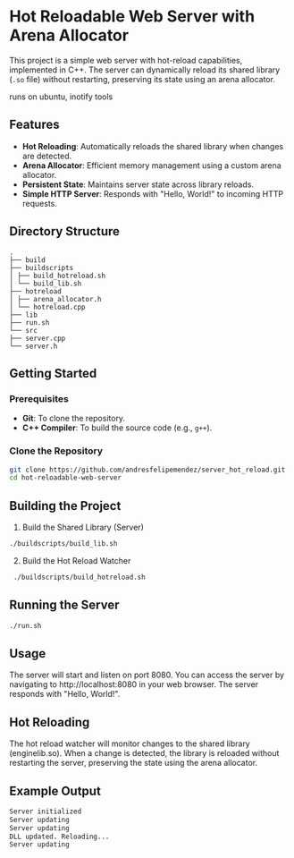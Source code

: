 # Hot Reloadable Web Server with Arena Allocator

This project is a simple web server with hot-reload capabilities, implemented in C++. The server can dynamically reload its shared library (`.so` file) without restarting, preserving its state using an arena allocator.

runs on ubuntu, inotify tools

## Features

- **Hot Reloading**: Automatically reloads the shared library when changes are detected.
- **Arena Allocator**: Efficient memory management using a custom arena allocator.
- **Persistent State**: Maintains server state across library reloads.
- **Simple HTTP Server**: Responds with "Hello, World!" to incoming HTTP requests.

## Directory Structure
```
.
├── build
├── buildscripts
│ ├── build_hotreload.sh
│ └── build_lib.sh
├── hotreload
│ ├── arena_allocator.h
│ └── hotreload.cpp
├── lib
├── run.sh
└── src
├── server.cpp
└── server.h
```



## Getting Started

### Prerequisites

- **Git**: To clone the repository.
- **C++ Compiler**: To build the source code (e.g., `g++`).

### Clone the Repository

```sh
git clone https://github.com/andresfelipemendez/server_hot_reload.git
cd hot-reloadable-web-server
```

## Building the Project

 1)  Build the Shared Library (Server)
 ```sh
 ./buildscripts/build_lib.sh
 ```
 2) Build the Hot Reload Watcher
```sh
 ./buildscripts/build_hotreload.sh
 ```

 ## Running the Server
 ```sh
 ./run.sh
 ```

## Usage
The server will start and listen on port 8080.
You can access the server by navigating to http://localhost:8080 in your web browser.
The server responds with "Hello, World!".
## Hot Reloading
The hot reload watcher will monitor changes to the shared library (enginelib.so).
When a change is detected, the library is reloaded without restarting the server, preserving the state using the arena allocator.

## Example Output
```bash
Server initialized
Server updating
Server updating
DLL updated. Reloading...
Server updating
```
